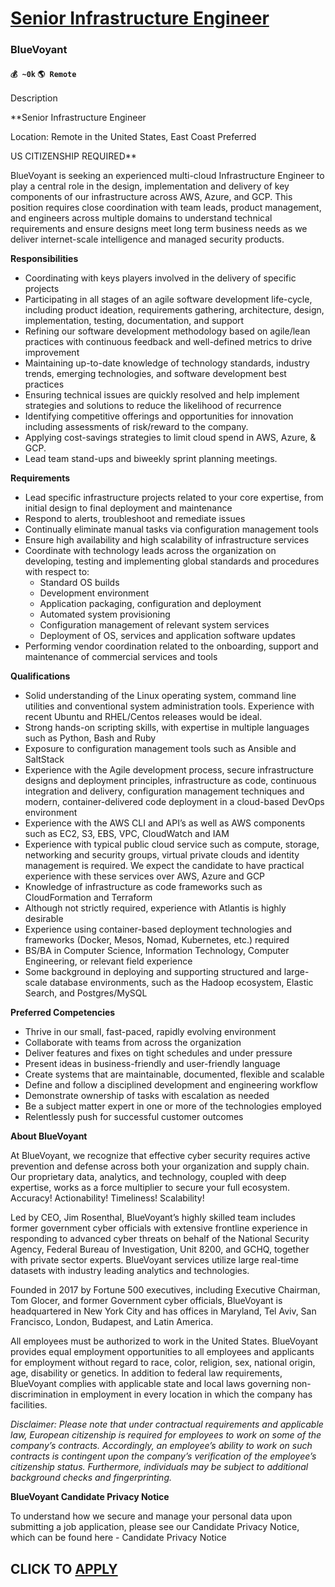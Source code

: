 # [Senior Infrastructure Engineer](https://www.remotewlb.com/apply/senior-infrastructure-engineer-82098)  
### BlueVoyant  
#### `💰 ~0k` `🌎 Remote`  

Description

**Senior Infrastructure Engineer  
  
Location: Remote in the United States, East Coast Preferred  
  
US CITIZENSHIP REQUIRED**  
  
BlueVoyant is seeking an experienced multi-cloud Infrastructure Engineer to play a central role in the design, implementation and delivery of key components of our infrastructure across AWS, Azure, and GCP. This position requires close coordination with team leads, product management, and engineers across multiple domains to understand technical requirements and ensure designs meet long term business needs as we deliver internet-scale intelligence and managed security products.  
  
 **Responsibilities**

  * Coordinating with keys players involved in the delivery of specific projects
  * Participating in all stages of an agile software development life-cycle, including product ideation, requirements gathering, architecture, design, implementation, testing, documentation, and support
  * Refining our software development methodology based on agile/lean practices with continuous feedback and well-defined metrics to drive improvement
  * Maintaining up-to-date knowledge of technology standards, industry trends, emerging technologies, and software development best practices
  * Ensuring technical issues are quickly resolved and help implement strategies and solutions to reduce the likelihood of recurrence
  * Identifying competitive offerings and opportunities for innovation including assessments of risk/reward to the company.
  * Applying cost-savings strategies to limit cloud spend in AWS, Azure, & GCP. 
  * Lead team stand-ups and biweekly sprint planning meetings.

 **Requirements**

  * Lead specific infrastructure projects related to your core expertise, from initial design to final deployment and maintenance
  * Respond to alerts, troubleshoot and remediate issues
  * Continually eliminate manual tasks via configuration management tools
  * Ensure high availability and high scalability of infrastructure services
  * Coordinate with technology leads across the organization on developing, testing and implementing global standards and procedures with respect to:
    * Standard OS builds
    * Development environment
    * Application packaging, configuration and deployment
    * Automated system provisioning
    * Configuration management of relevant system services
    * Deployment of OS, services and application software updates
  * Performing vendor coordination related to the onboarding, support and maintenance of commercial services and tools

 **Qualifications**

  * Solid understanding of the Linux operating system, command line utilities and conventional system administration tools. Experience with recent Ubuntu and RHEL/Centos releases would be ideal.
  * Strong hands-on scripting skills, with expertise in multiple languages such as Python, Bash and Ruby
  * Exposure to configuration management tools such as Ansible and SaltStack
  * Experience with the Agile development process, secure infrastructure designs and deployment principles, infrastructure as code, continuous integration and delivery, configuration management techniques and modern, container-delivered code deployment in a cloud-based DevOps environment
  * Experience with the AWS CLI and API’s as well as AWS components such as EC2, S3, EBS, VPC, CloudWatch and IAM
  * Experience with typical public cloud service such as compute, storage, networking and security groups, virtual private clouds and identity management is required. We expect the candidate to have practical experience with these services over AWS, Azure and GCP
  * Knowledge of infrastructure as code frameworks such as CloudFormation and Terraform
  * Although not strictly required, experience with Atlantis is highly desirable
  * Experience using container-based deployment technologies and frameworks (Docker, Mesos, Nomad, Kubernetes, etc.) required
  * BS/BA in Computer Science, Information Technology, Computer Engineering, or relevant field experience
  * Some background in deploying and supporting structured and large-scale database environments, such as the Hadoop ecosystem, Elastic Search, and Postgres/MySQL

 **Preferred Competencies**

  * Thrive in our small, fast-paced, rapidly evolving environment
  * Collaborate with teams from across the organization
  * Deliver features and fixes on tight schedules and under pressure
  * Present ideas in business-friendly and user-friendly language
  * Create systems that are maintainable, documented, flexible and scalable
  * Define and follow a disciplined development and engineering workflow
  * Demonstrate ownership of tasks with escalation as needed
  * Be a subject matter expert in one or more of the technologies employed
  * Relentlessly push for successful customer outcomes

 **About BlueVoyant**  
  
At BlueVoyant, we recognize that effective cyber security requires active prevention and defense across both your organization and supply chain. Our proprietary data, analytics, and technology, coupled with deep expertise, works as a force multiplier to secure your full ecosystem. Accuracy! Actionability! Timeliness! Scalability!  
  
Led by CEO, Jim Rosenthal, BlueVoyant’s highly skilled team includes former government cyber officials with extensive frontline experience in responding to advanced cyber threats on behalf of the National Security Agency, Federal Bureau of Investigation, Unit 8200, and GCHQ, together with private sector experts. BlueVoyant services utilize large real-time datasets with industry leading analytics and technologies.  
  
Founded in 2017 by Fortune 500 executives, including Executive Chairman, Tom Glocer, and former Government cyber officials, BlueVoyant is headquartered in New York City and has offices in Maryland, Tel Aviv, San Francisco, London, Budapest, and Latin America.  
  
All employees must be authorized to work in the United States. BlueVoyant provides equal employment opportunities to all employees and applicants for employment without regard to race, color, religion, sex, national origin, age, disability or genetics. In addition to federal law requirements, BlueVoyant complies with applicable state and local laws governing non-discrimination in employment in every location in which the company has facilities.  
  
 _Disclaimer: Please note that under contractual requirements and applicable law, European citizenship is required for employees to work on some of the company’s contracts. Accordingly, an employee’s ability to work on such contracts is contingent upon the company’s verification of the employee’s citizenship status. Furthermore, individuals may be subject to additional background checks and fingerprinting._

 **BlueVoyant Candidate Privacy Notice**

To understand how we secure and manage your personal data upon submitting a job application, please see our Candidate Privacy Notice, which can be found here - Candidate Privacy Notice

  
## CLICK TO [APPLY](https://www.remotewlb.com/apply/senior-infrastructure-engineer-82098)

